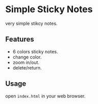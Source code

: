 # Simple Sticky Notes

very simple stikcy notes.

## Features

- 6 colors sticky notes.
- change color.
- zoom in/out.
- delete/return.

## Usage

open `index.html` in your web browser.
